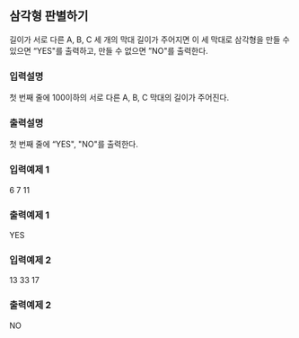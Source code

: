 ## 삼각형 판별하기

길이가 서로 다른 A, B, C 세 개의 막대 길이가 주어지면 이 세 막대로 삼각형을 만들 수 있으면 “YES"를 출력하고, 만들 수 없으면 ”NO"를 출력한다.

### 입력설명

첫 번째 줄에 100이하의 서로 다른 A, B, C 막대의 길이가 주어진다.

### 출력설명

첫 번째 줄에 “YES", "NO"를 출력한다.

### 입력예제 1

6 7 11

### 출력예제 1

YES

### 입력예제 2

13 33 17

### 출력예제 2

NO
